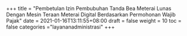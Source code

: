 +++
title = "Pembetulan Izin Pembubuhan Tanda Bea Meterai Lunas  Dengan Mesin Teraan Meterai Digital Berdasarkan Permohonan Wajib Pajak"
date = 2021-01-16T13:11:55+08:00
draft = false
weight = 10
toc = false
categories ="layananadministrasi"
+++